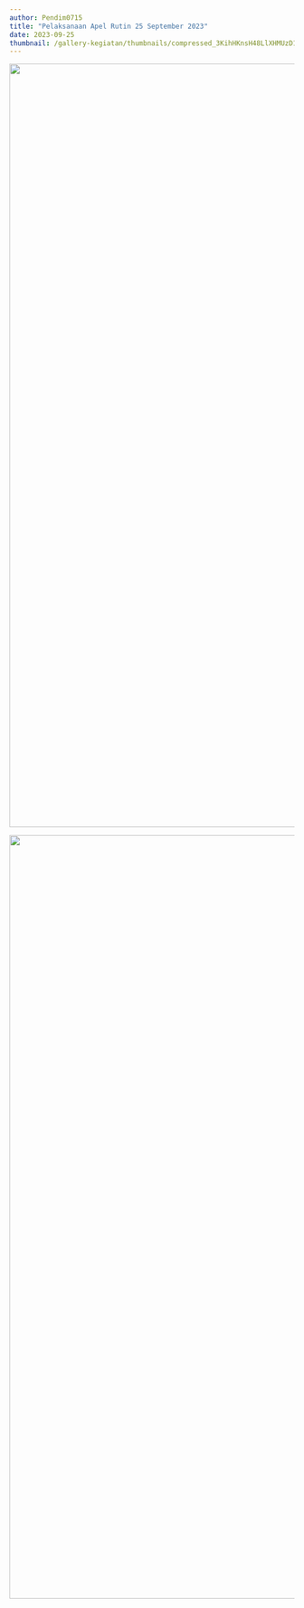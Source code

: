 ```yaml
---
author: Pendim0715
title: "Pelaksanaan Apel Rutin 25 September 2023"
date: 2023-09-25
thumbnail: /gallery-kegiatan/thumbnails/compressed_3KihHKnsH48LlXHMUzD1ogqXBK8VuxysPd5z6Nj0.png
---
```


<p><img src="/images/ZUVQ1Sj5cqyQoFZlcPI7.png" alt="" width="1080" height="1350" /></p>
<p><img src="/images/OXnRcJy6CciR3u61YASz.png" alt="" width="1080" height="1350" /></p>
<p><img src="/images/zBcYHSZOGuv6haS9cNMU.png" alt="" /></p>
<p><img src="/images/G5W4pemKV5BtEpVJ1brQ.png" alt="" /></p>
<p><img src="/images/tXULVcjrFAjqT5N75guf.png" alt="" /></p>
